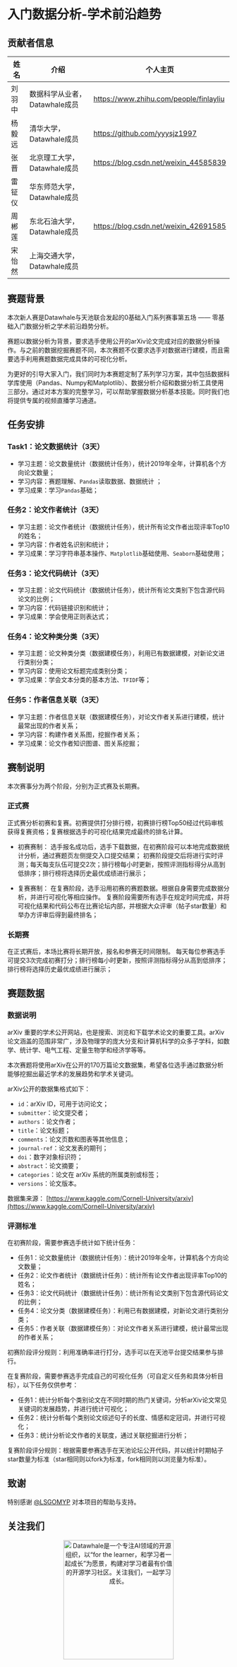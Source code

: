﻿# 入门数据分析-学术前沿趋势

## 贡献者信息
| 姓名                                                         | 介绍                                                         | 个人主页                                                         |
| ------------------------------------------------------------ | ------------------------------------------------------------ | ------------------------------------------------------------ |
| 刘羽中 | 数据科学从业者，Datawhale成员 |   https://www.zhihu.com/people/finlayliu      |
| 杨毅远 | 清华大学，Datawhale成员 |   https://github.com/yyysjz1997      |
| 张晋   | 北京理工大学，Datawhale成员 |   https://blog.csdn.net/weixin_44585839      |
| 雷钲仪   | 华东师范大学，Datawhale成员 |         |
| 周郴莲   | 东北石油大学，Datawhale成员 |     https://blog.csdn.net/weixin_42691585    |
| 宋怡然   | 上海交通大学，Datawhale成员 |         |


## 赛题背景

本次新人赛是Datawhale与天池联合发起的0基础入门系列赛事第五场 —— 零基础入门数据分析之学术前沿趋势分析。

赛题以数据分析为背景，要求选手使用公开的arXiv论文完成对应的数据分析操作。与之前的数据挖掘赛题不同，本次赛题不仅要求选手对数据进行建模，而且需要选手利用赛题数据完成具体的可视化分析。

为更好的引导大家入门，我们同时为本赛题定制了系列学习方案，其中包括数据科学库使用（Pandas、Numpy和Matplotlib）、数据分析介绍和数据分析工具使用三部分。通过对本方案的完整学习，可以帮助掌握数据分析基本技能。同时我们也将提供专属的视频直播学习通道。

## 任务安排

### Task1：论文数据统计（3天）

- 学习主题：论文数量统计（数据统计任务），统计2019年全年，计算机各个方向论文数量；
- 学习内容：赛题理解、`Pandas`读取数据、数据统计 ；
- 学习成果：学习`Pandas`基础；

### 任务2：论文作者统计（3天）

- 学习主题：论文作者统计（数据统计任务），统计所有论文作者出现评率Top10的姓名；
- 学习内容：作者姓名识别和统计；
- 学习成果：学习字符串基本操作、`Matplotlib`基础使用、`Seaborn`基础使用；

### 任务3：论文代码统计（3天）

- 学习主题：论文代码统计（数据统计任务），统计所有论文类别下包含源代码论文的比例；
- 学习内容：代码链接识别和统计；
- 学习成果：学会使用正则表达式；

### 任务4：论文种类分类（3天）

- 学习主题：论文种类分类（数据建模任务），利用已有数据建模，对新论文进行类别分类；
- 学习内容：使用论文标题完成类别分类；
- 学习成果：学会文本分类的基本方法、`TFIDF`等；

### 任务5：作者信息关联（3天）

- 学习主题：作者信息关联（数据建模任务），对论文作者关系进行建模，统计最常出现的作者关系；
- 学习内容：构建作者关系图，挖掘作者关系；
- 学习成果：论文作者知识图谱、图关系挖掘；

## 赛制说明

本次赛事分为两个阶段，分别为正式赛及长期赛。

### 正式赛

正式赛分析初赛和复赛。初赛提供打分排行榜，初赛排行榜Top50经过代码审核获得复赛资格；复赛根据选手的可视化结果完成最终的排名计算。

- 初赛赛制：
  选手报名成功后，选手下载数据，在初赛阶段可以本地完成数据统计分析，通过赛题页左侧提交入口提交结果；
  初赛阶段提交后将进行实时评测；每天每支队伍可提交2次；排行榜每小时更新，按照评测指标得分从高到低排序；排行榜将选择历史最优成绩进行展示；

- 复赛赛制：
  在复赛阶段，选手沿用初赛的赛题数据。根据自身需要完成数据分析，并进行可视化等相应操作。
  复赛阶段需要所有选手在规定时间完成，并将可视化结果和代码公布在比赛论坛内部，并根据大众评审（帖子star数量）和举办方评审后得到最终排名；

### 长期赛

在正式赛后，本场比赛将长期开放，报名和参赛无时间限制。
每天每位参赛选手可提交3次完成初赛打分；排行榜每小时更新，按照评测指标得分从高到低排序；排行榜将选择历史最优成绩进行展示；

## 赛题数据

### 数据说明

arXiv 重要的学术公开网站，也是搜索、浏览和下载学术论文的重要工具。arXiv论文涵盖的范围非常广，涉及物理学的庞大分支和计算机科学的众多子学科，如数学、统计学、电气工程、定量生物学和经济学等等。

本次赛题将使用arXiv在公开的170万篇论文数据集，希望各位选手通过数据分析能够挖掘出最近学术的发展趋势和学术关键词。

arXiv公开的数据集格式如下：

- `id`：arXiv ID，可用于访问论文；
- `submitter`：论文提交者；
- `authors`：论文作者；
- `title`：论文标题；
- `comments`：论文页数和图表等其他信息；
- `journal-ref`：论文发表的期刊；
- `doi`：数字对象标识符；
- `abstract`：论文摘要；
- `categories`：论文在 arXiv 系统的所属类别或标签；
- `versions`：论文版本。

数据集来源：
[https://www.kaggle.com/Cornell-University/arxiv](https://www.kaggle.com/Cornell-University/arxiv)

### 评测标准

在初赛阶段，需要参赛选手统计如下统计任务：

- 任务1：论文数量统计（数据统计任务）：统计2019年全年，计算机各个方向论文数量；
- 任务2：论文作者统计（数据统计任务）：统计所有论文作者出现评率Top10的姓名；
- 任务3：论文代码统计（数据统计任务）：统计所有论文类别下包含源代码论文的比例；
- 任务4：论文分类（数据建模任务）：利用已有数据建模，对新论文进行类别分类；
- 任务5：作者关联（数据建模任务）：对论文作者关系进行建模，统计最常出现的作者关系；

初赛阶段评分规则：利用准确率进行打分，选手可以在天池平台提交结果参与排行。

在复赛阶段，需要参赛选手完成自己的可视化任务（可自定义任务和具体分析目标），以下任务仅供参考：

- 任务1：统计分析每个类别论文在不同时期的热门关键词，分析arXiv论文常见关键词的发展趋势，并进行统计可视化；
- 任务2：统计分析每个类别论文综述句子的长度、情感和定冠词，并进行可视化；
- 任务3：统计分析论文作者的关联度，通过关联挖掘进行分析；

复赛阶段评分规则：根据需要参赛选手在天池论坛公开代码，并以统计时期帖子star数量为标准（star相同则以fork为标准，fork相同则以浏览量为标准）。


## 致谢
特别感谢 [@LSGOMYP](https://github.com/LSGOMYP) 对本项目的帮助与支持。

## 关注我们
<div align=center><img src="https://raw.githubusercontent.com/datawhalechina/pumpkin-book/master/res/qrcode.jpeg" width = "250" height = "270" alt="Datawhale是一个专注AI领域的开源组织，以“for the learner，和学习者一起成长”为愿景，构建对学习者最有价值的开源学习社区。关注我们，一起学习成长。"></div>
